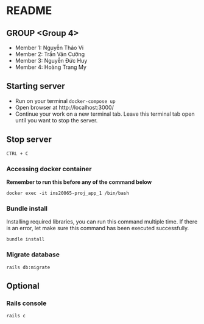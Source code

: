 # README

## GROUP <Group 4>

- Member 1: Nguyễn Thảo Vi 
- Member 2: Trần Văn Cường
- Member 3: Nguyễn Đức Huy 
- Member 4: Hoàng Trang My

## Starting server

- Run on your terminal `docker-compose up`
- Open browser at http://localhost:3000/
- Continue your work on a new terminal tab. Leave this terminal tab open until you want to stop the server.

## Stop server

`CTRL + C`

### Accessing docker container
**Remember to run this before any of the command below**

`docker exec -it ins20065-proj_app_1 /bin/bash`

### Bundle install
Installing required libraries, you can run this command multiple time. If there is an error, let make sure this command has been executed successfully.

`bundle install`

### Migrate database

`rails db:migrate`

## Optional

### Rails console

`rails c`
